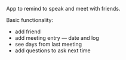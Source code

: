 App to remind to speak and meet with friends.

Basic functionality:
- add friend
- add meeting entry — date and log
- see days from last meeting
- add questions to ask next time